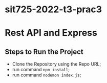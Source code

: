 # sit725-2022-t3-prac3

 Rest API and Express
=============================

## Steps to Run the Project
 * Clone the Repository using the Repo URL;
 * run command `npm install`;
 *  run command `nodemon index.js`;
